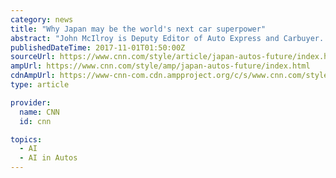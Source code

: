 ```yaml
---
category: news
title: "Why Japan may be the world's next car superpower"
abstract: "John McIlroy is Deputy Editor of Auto Express and Carbuyer. From the AI-enabled Toyota Concept-i to the forward-thinking Nissan IMx Zero-Emission, the Tokyo Motor show has again thrown up some of the year's most innovative car designs. As ever, the event ..."
publishedDateTime: 2017-11-01T01:50:00Z
sourceUrl: https://www.cnn.com/style/article/japan-autos-future/index.html
ampUrl: https://www.cnn.com/style/amp/japan-autos-future/index.html
cdnAmpUrl: https://www-cnn-com.cdn.ampproject.org/c/s/www.cnn.com/style/amp/japan-autos-future/index.html
type: article

provider:
  name: CNN
  id: cnn

topics:
  - AI
  - AI in Autos
---
```

